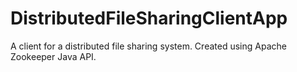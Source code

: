 # DistributedFileSharingClientApp
A client for a distributed file sharing system. Created using Apache Zookeeper Java API.
